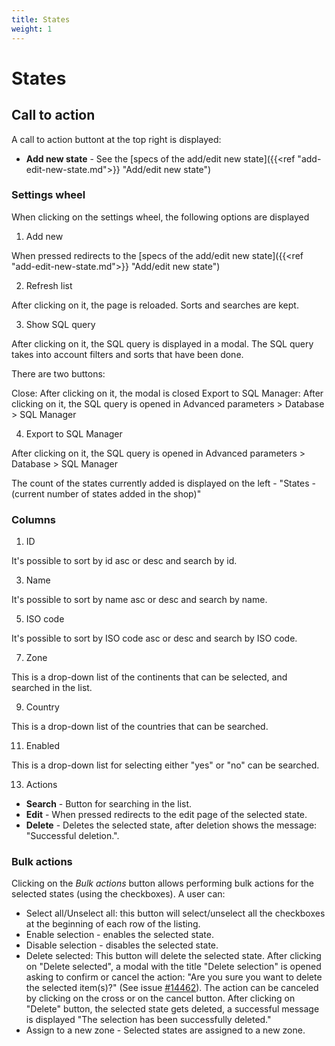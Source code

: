 ```yaml
---
title: States
weight: 1
---
```


# States

## Call to action

A call to action buttont at the top right is displayed:

 - **Add new state** - See the [specs of the add/edit new state]({{<ref "add-edit-new-state.md">}} "Add/edit new state") 

### Settings wheel

When clicking on the settings wheel, the following options are displayed

1. Add new

When pressed redirects to the [specs of the add/edit new state]({{<ref "add-edit-new-state.md">}} "Add/edit new state") 

2. Refresh list

After clicking on it, the page is reloaded. Sorts and searches are kept.

3. Show SQL query

After clicking on it, the SQL query is displayed in a modal. The SQL query takes into account filters and sorts that have been done.

There are two buttons:

Close: After clicking on it, the modal is closed
Export to SQL Manager: After clicking on it, the SQL query is opened in Advanced parameters > Database > SQL Manager

4. Export to SQL Manager

After clicking on it, the SQL query is opened in Advanced parameters > Database > SQL Manager

The count of the states currently added is displayed on the left - "States - (current number of states added in the shop)"

### Columns

1. ID

It's possible to sort by id asc or desc and search by id.

3. Name

It's possible to sort by name asc or desc and search by name.

5. ISO code

It's possible to sort by ISO code asc or desc and search by ISO code.

7. Zone

This is a drop-down list of the continents that can be selected, and searched in the list.

9. Country

This is a drop-down list of the countries that can be searched.

11. Enabled

This is a drop-down list for selecting either "yes" or "no" can be searched.

13. Actions

 - **Search** - Button for searching in the list.
 - **Edit** - When pressed redirects to the edit page of the selected state.
 - **Delete** - Deletes the selected state, after deletion shows the message: "Successful deletion.".

### Bulk actions

Clicking on the _Bulk actions_ button allows performing bulk actions for the selected states (using the checkboxes). A user can:

- Select all/Unselect all: this button will select/unselect all the checkboxes at the beginning of each row of the listing.
- Enable selection - enables the selected state.
- Disable selection - disables the selected state.
- Delete selected: This button will delete the selected state. 
After clicking on "Delete selected", a modal with the title "Delete selection" is opened asking to confirm or cancel the action: "Are you sure you want to delete the selected item(s)?" (See issue [#14462](https://github.com/PrestaShop/PrestaShop/issues/14462)). The action can be canceled by clicking on the cross or on the cancel button.
After clicking on "Delete" button, the selected state gets deleted, a successful message is displayed "The selection has been successfully deleted."
- Assign to a new zone - Selected states are assigned to a new zone.
